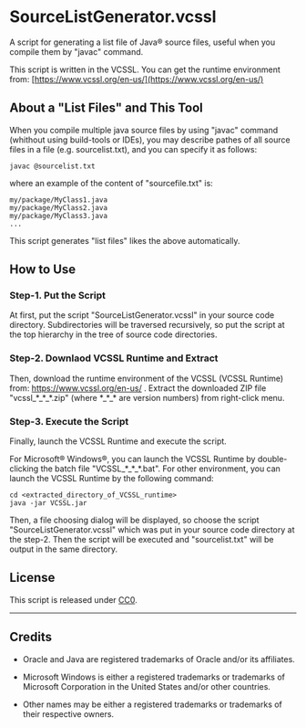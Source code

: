 # SourceListGenerator.vcssl

A script for generating a list file of Java&reg; source files, useful when you compile them by "javac" command.

This script is written in the VCSSL. You can get the runtime environment from: [https://www.vcssl.org/en-us/](https://www.vcssl.org/en-us/)

## About a "List Files" and This Tool

When you compile multiple java source files by using "javac" command (whithout using build-tools or IDEs), you may describe pathes of all source files in a file (e.g. sourcelist.txt), and you can specify it as follows:

    javac @sourcelist.txt

where an example of the content of "sourcefile.txt" is:

    my/package/MyClass1.java
    my/package/MyClass2.java
    my/package/MyClass3.java
    ...

This script generates "list files" likes the above automatically.


## How to Use

### Step-1. Put the Script

At first, put the script "SourceListGenerator.vcssl" in your source code directory. 
Subdirectories will be traversed recursively, so put the script at the top hierarchy in the tree of source code directories.

### Step-2. Downlaod VCSSL Runtime and Extract

Then, download the runtime environment of the VCSSL (VCSSL Runtime) from: https://www.vcssl.org/en-us/ . Extract the downloaded ZIP file "vcssl_\*\_\*\_\*.zip" (where \*\_\*\_\* are version numbers) from right-click menu.

### Step-3. Execute the Script

Finally, launch the VCSSL Runtime and execute the script.

For Microsoft&reg; Windows&reg;, you can launch the VCSSL Runtime by double-clicking the batch file "VCSSL_\*\_\*\_\*.bat". For other environment, you can launch the VCSSL Runtime by the following command:

    cd <extracted_directory_of_VCSSL_runtime>
    java -jar VCSSL.jar

Then, a file choosing dialog will be displayed, so choose the script "SourceListGenerator.vcssl" which was put in your source code directory at the step-2. Then the script will be executed and "sourcelist.txt" will be output in the same directory.


## License

This script is released under [CC0](https://creativecommons.org/publicdomain/zero/1.0/deed).


---

## Credits

- Oracle and Java are registered trademarks of Oracle and/or its affiliates. 

- Microsoft Windows is either a registered trademarks or trademarks of Microsoft Corporation in the United States and/or other countries. 

- Other names may be either a registered trademarks or trademarks of their respective owners. 




